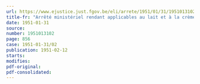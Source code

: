 ```yaml
---
url: https://www.ejustice.just.fgov.be/eli/arrete/1951/01/31/1951013102/justel
title-fr: "Arrêté ministériel rendant applicables au lait et à la crème, les dispositions de l'arrêté ministériel du 9 septembre 1949, relatif au contrôle officiel et obligatoire de certains produits laitiers importés."
date: 1951-01-31
source:
number: 1951013102
page: 856
case: 1951-01-31/02
publication: 1951-02-12
starts:
modifies:
pdf-original:
pdf-consolidated:
---
```



